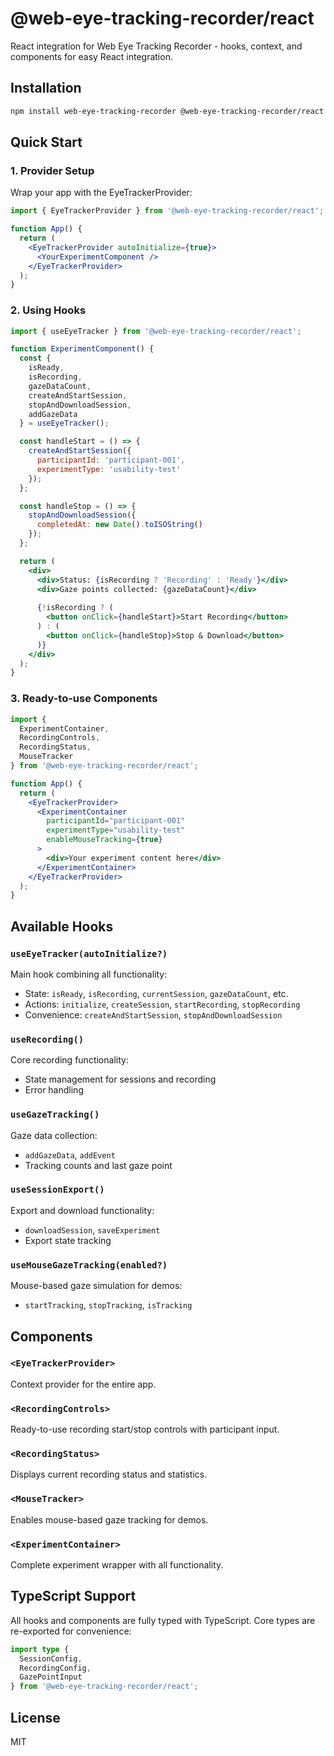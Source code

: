 # @web-eye-tracking-recorder/react

React integration for Web Eye Tracking Recorder - hooks, context, and components for easy React integration.

## Installation

```bash
npm install web-eye-tracking-recorder @web-eye-tracking-recorder/react
```

## Quick Start

### 1. Provider Setup

Wrap your app with the EyeTrackerProvider:

```jsx
import { EyeTrackerProvider } from '@web-eye-tracking-recorder/react';

function App() {
  return (
    <EyeTrackerProvider autoInitialize={true}>
      <YourExperimentComponent />
    </EyeTrackerProvider>
  );
}
```

### 2. Using Hooks

```jsx
import { useEyeTracker } from '@web-eye-tracking-recorder/react';

function ExperimentComponent() {
  const {
    isReady,
    isRecording,
    gazeDataCount,
    createAndStartSession,
    stopAndDownloadSession,
    addGazeData
  } = useEyeTracker();

  const handleStart = () => {
    createAndStartSession({
      participantId: 'participant-001',
      experimentType: 'usability-test'
    });
  };

  const handleStop = () => {
    stopAndDownloadSession({
      completedAt: new Date().toISOString()
    });
  };

  return (
    <div>
      <div>Status: {isRecording ? 'Recording' : 'Ready'}</div>
      <div>Gaze points collected: {gazeDataCount}</div>
      
      {!isRecording ? (
        <button onClick={handleStart}>Start Recording</button>
      ) : (
        <button onClick={handleStop}>Stop & Download</button>
      )}
    </div>
  );
}
```

### 3. Ready-to-use Components

```jsx
import { 
  ExperimentContainer,
  RecordingControls,
  RecordingStatus,
  MouseTracker 
} from '@web-eye-tracking-recorder/react';

function App() {
  return (
    <EyeTrackerProvider>
      <ExperimentContainer
        participantId="participant-001"
        experimentType="usability-test"
        enableMouseTracking={true}
      >
        <div>Your experiment content here</div>
      </ExperimentContainer>
    </EyeTrackerProvider>
  );
}
```

## Available Hooks

### `useEyeTracker(autoInitialize?)`
Main hook combining all functionality:
- State: `isReady`, `isRecording`, `currentSession`, `gazeDataCount`, etc.
- Actions: `initialize`, `createSession`, `startRecording`, `stopRecording`
- Convenience: `createAndStartSession`, `stopAndDownloadSession`

### `useRecording()`
Core recording functionality:
- State management for sessions and recording
- Error handling

### `useGazeTracking()`
Gaze data collection:
- `addGazeData`, `addEvent`
- Tracking counts and last gaze point

### `useSessionExport()`
Export and download functionality:
- `downloadSession`, `saveExperiment`
- Export state tracking

### `useMouseGazeTracking(enabled?)`
Mouse-based gaze simulation for demos:
- `startTracking`, `stopTracking`, `isTracking`

## Components

### `<EyeTrackerProvider>`
Context provider for the entire app.

### `<RecordingControls>`
Ready-to-use recording start/stop controls with participant input.

### `<RecordingStatus>`
Displays current recording status and statistics.

### `<MouseTracker>`
Enables mouse-based gaze tracking for demos.

### `<ExperimentContainer>`
Complete experiment wrapper with all functionality.

## TypeScript Support

All hooks and components are fully typed with TypeScript. Core types are re-exported for convenience:

```typescript
import type { 
  SessionConfig, 
  RecordingConfig, 
  GazePointInput 
} from '@web-eye-tracking-recorder/react';
```

## License

MIT